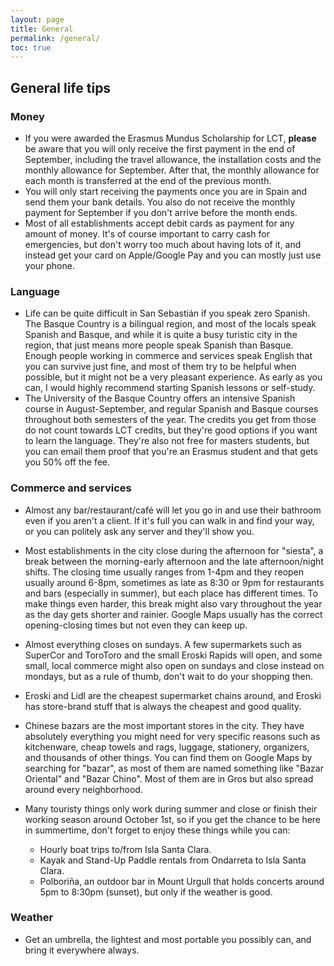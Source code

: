 ```yaml
---
layout: page
title: General
permalink: /general/
toc: true
---
```


## General life tips

### Money
- If you were awarded the Erasmus Mundus Scholarship for LCT, **please** be aware that you will only receive the first payment in the end of September, including the travel allowance, the installation costs and the monthly allowance for September. After that, the monthly allowance for each month is transferred at the end of the previous month.
- You will only start receiving the payments once you are in Spain and send them your bank details. You also do not receive the monthly payment for September if you don't arrive before the month ends.
- Most of all establishments accept debit cards as payment for any amount of money. It's of course important to carry cash for emergencies, but don't worry too much about having lots of it, and instead get your card on Apple/Google Pay and you can mostly just use your phone.

### Language
- Life can be quite difficult in San Sebastián if you speak zero Spanish. The Basque Country is a bilingual region, and most of the locals speak Spanish and Basque, and while it is quite a busy turistic city in the region, that just means more people speak Spanish than Basque. Enough people working in commerce and services speak English that you can survive just fine, and most of them try to be helpful when possible, but it might not be a very pleasant experience. As early as you can, I would highly recommend starting Spanish lessons or self-study.
- The University of the Basque Country offers an intensive Spanish course in August-September, and regular Spanish and Basque courses throughout both semesters of the year. The credits you get from those do not count towards LCT credits, but they're good options if you want to learn the language. They're also not free for masters students, but you can email them proof that you're an Erasmus student and that gets you 50% off the fee.

### Commerce and services
- Almost any bar/restaurant/café will let you go in and use their bathroom even if you aren't a client. If it's full you can walk in and find your way, or you can politely ask any server and they'll show you.

- Most establishments in the city close during the afternoon for "siesta", a break between the morning-early afternoon and the late afternoon/night shifts. The closing time usually ranges from 1-4pm and they reopen usually around 6-8pm, sometimes as late as 8:30 or 9pm for restaurants and bars (especially in summer), but each place has different times. To make things even harder, this break might also vary throughout the year as the day gets shorter and rainier. Google Maps usually has the correct opening-closing times but not even they can keep up.

- Almost everything closes on sundays. A few supermarkets such as SuperCor and ToroToro and the small Eroski Rapids will open, and some small, local commerce might also open on sundays and close instead on mondays, but as a rule of thumb, don't wait to do your shopping then.

- Eroski and Lidl are the cheapest supermarket chains around, and Eroski has store-brand stuff that is always the cheapest and good quality.

- Chinese bazars are the most important stores in the city. They have absolutely everything you might need for very specific reasons such as kitchenware, cheap towels and rags, luggage, stationery, organizers, and thousands of other things. You can find them on Google Maps by searching for "bazar", as most of them are named something like "Bazar Oriental" and "Bazar Chino". Most of them are in Gros but also spread around every neighborhood.

- Many touristy things only work during summer and close or finish their working season around October 1st, so if you get the chance to be here in summertime, don't forget to enjoy these things while you can:
  - Hourly boat trips to/from Isla Santa Clara.
  - Kayak and Stand-Up Paddle rentals from Ondarreta to Isla Santa Clara.
  - Polboriña, an outdoor bar in Mount Urgull that holds concerts around 5pm to 8:30pm (sunset), but only if the weather is good.

### Weather
- Get an umbrella, the lightest and most portable you possibly can, and bring it everywhere always.
